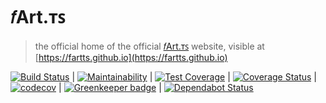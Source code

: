 # 𝑓Art.ᴛꜱ

> the official home of the official [𝑓Art.ᴛꜱ](https://github.com/fartts/fartts) website, visible at [https://fartts.github.io](https://fartts.github.io)

[![Build Status](https://travis-ci.org/fartts/fartts.svg?branch=master)](https://travis-ci.org/fartts/fartts) | [![Maintainability](https://api.codeclimate.com/v1/badges/fcdc1b753d00ada7d241/maintainability)](https://codeclimate.com/github/fartts/fartts/maintainability) | [![Test Coverage](https://api.codeclimate.com/v1/badges/fcdc1b753d00ada7d241/test_coverage)](https://codeclimate.com/github/fartts/fartts/test_coverage) | [![Coverage Status](https://coveralls.io/repos/github/fartts/fartts/badge.svg?branch=master)](https://coveralls.io/github/fartts/fartts?branch=master) | [![codecov](https://codecov.io/gh/fartts/fartts/branch/master/graph/badge.svg)](https://codecov.io/gh/fartts/fartts) | [![Greenkeeper badge](https://badges.greenkeeper.io/fartts/fartts.svg)](https://greenkeeper.io/) | [![Dependabot Status](https://api.dependabot.com/badges/status?host=github&identifier=131446158)](https://dependabot.com)
